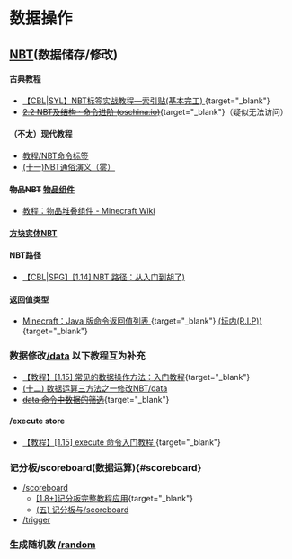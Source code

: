 # 数据操作

## [NBT](https://zh.minecraft.wiki/w/NBT%E6%A0%BC%E5%BC%8F)(数据储存/修改)
#### 古典教程
  - [【CBL|SYL】NBT标签实战教程—索引贴(基本完工) ](/datapack-index/save/78479.html){target="_blank"}
  - [~~2.2 NBT及结构 · 命令进阶 (oschina.io)~~](https://mc-command.oschina.io/command-tutorial/output/common-format/nbt/nbt.html){target="_blank"}（疑似无法访问）
#### （不太）现代教程
  - [教程/NBT命令标签](https://zh.minecraft.wiki/w/教程/NBT命令标签)
  - [(十一)NBT通俗演义（雾）](https://www.bilibili.com/opus/947507675726348296)
#### ~~物品NBT~~ [物品组件](https://zh.minecraft.wiki/w/%E7%89%A9%E5%93%81%E5%A0%86%E5%8F%A0%E7%BB%84%E4%BB%B6)
  - [教程：物品堆叠组件 - Minecraft Wiki](https://zh.minecraft.wiki/w/Tutorial:%E7%89%A9%E5%93%81%E5%A0%86%E5%8F%A0%E7%BB%84%E4%BB%B6)

#### [方块实体NBT](https://zh.minecraft.wiki/w/%E6%96%B9%E5%9D%97%E5%AE%9E%E4%BD%93%E6%95%B0%E6%8D%AE%E6%A0%BC%E5%BC%8F)

#### NBT路径
  - [【CBL|SPG】[1.14] NBT 路径：从入门到胡了)](https://github.com/SPGoding/mcbbs-threads/blob/master/tutorials/nbt-path/markdown.md)

#### 返回值类型
  - [Minecraft：Java 版命令返回值列表 ](https://spgoding.com/command/2021/03/26/command-result-value.html){target="_blank"} [(坛内(R.I.P))](/datapack-index/save/808124.html){target="_blank"}
### 数据修改[/data](https://zh.minecraft.wiki/w/%E5%91%BD%E4%BB%A4/data) 以下教程互为补充
  - [【教程】[1.15] 常见的数据操作方法：入门教程](/datapack-index/save/993805.html){target="_blank"}
  - [(十二) 数据运算三方法之一修改NBT/data](https://www.bilibili.com/read/cv36068052)
  - [~~data 命令中数据的筛选~~](/datapack-index/save/1220434.html){target="_blank"}
#### /execute store
  - [【教程】[1.15] execute 命令入门教程 ](/datapack-index/save/989501.html){target="_blank"}
### 记分板/scoreboard(数据运算){#scoreboard}
  - [/scoreboard](https://zh.minecraft.wiki/w/%E5%91%BD%E4%BB%A4/scoreboard)
    - [[1.8+]记分板完整教程应用](/datapack-index/save/274969.html){target="_blank"}
    - [(五) 记分板与/scoreboard](https://www.bilibili.com/read/cv34854289)
  - [/trigger](https://zh.minecraft.wiki/w/%E5%91%BD%E4%BB%A4/trigger)
### 生成随机数 [/random](https://zh.minecraft.wiki/w/命令/random)

